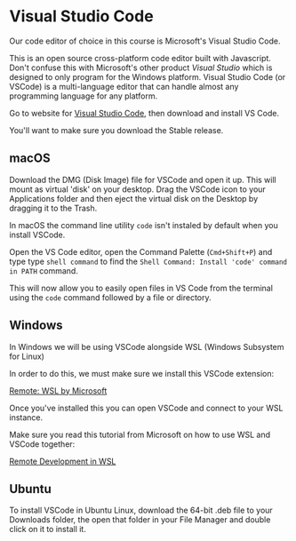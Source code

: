 # Visual Studio Code

Our code editor of choice in this course is Microsoft's Visual Studio Code.

This is an open source cross-platform code editor built with Javascript.  
Don't confuse this with Microsoft's other product _Visual Studio_ which is designed
to only program for the Windows platform. Visual Studio Code (or VSCode) is a
multi-language editor that can handle almost any programming language for any
platform.

Go to website for [Visual Studio Code][vs-code], then
download and install VS Code.

You'll want to make sure you download the Stable release.

## macOS

Download the DMG (Disk Image) file for VSCode and open it up. This will mount
as virtual 'disk' on your desktop. Drag the VSCode icon to your Applications
folder and then eject the virtual disk on the Desktop by dragging it to the Trash.

In macOS the command line utility `code` isn't instaled by default when you install
VSCode.

Open the VS Code editor, open the Command Palette (`Cmd+Shift+P`) and type
type `shell command` to find the `Shell Command: Install 'code' command in PATH`
command.

This will now allow you to easily open files in VS Code from the terminal using
the `code` command followed by a file or directory.

## Windows

In Windows we will be using VSCode alongside WSL (Windows Subsystem for Linux)

In order to do this, we must make sure we install this VSCode extension:

[Remote: WSL by Microsoft][wsl-extension]

Once you've installed this you can open VSCode and connect to your WSL instance.

Make sure you read this tutorial from Microsoft on how to use WSL and VSCode together:

[Remote Development in WSL](https://code.visualstudio.com/docs/remote/wsl-tutorial)

## Ubuntu

To install VSCode in Ubuntu Linux, download the 64-bit .deb file to your Downloads
folder, the open that folder in your File Manager and double click on it to
install it.

[wsl-extension]:(https://marketplace.visualstudio.com/items?itemName=ms-vscode-remote.remote-wsl)
[vs-code]:(https://code.visualstudio.com/)